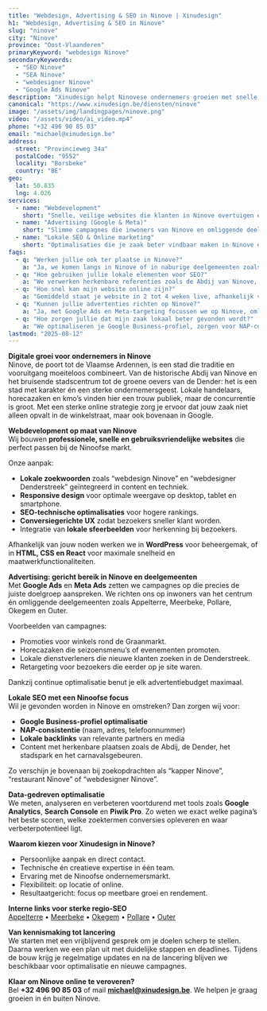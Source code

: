 ```yaml
---
title: "Webdesign, Advertising & SEO in Ninove | Xinudesign"
h1: "Webdesign, Advertising & SEO in Ninove"
slug: "ninove"
city: "Ninove"
province: "Oost-Vlaanderen"
primaryKeyword: "webdesign Ninove"
secondaryKeywords:
  - "SEO Ninove"
  - "SEA Ninove"
  - "webdesigner Ninove"
  - "Google Ads Ninove"
description: "Xinudesign helpt Ninovese ondernemers groeien met snelle websites, doelgerichte advertenties en lokale SEO-strategieën die inspelen op de troeven van de stad."
canonical: "https://www.xinudesign.be/diensten/ninove"
image: "/assets/img/landingpages/ninove.png"
video: "/assets/video/ai_video.mp4"
phone: "+32 496 90 85 03"
email: "michael@xinudesign.be"
address:
  street: "Provincieweg 34a"
  postalCode: "9552"
  locality: "Borsbeke"
  country: "BE"
geo:
  lat: 50.835
  lng: 4.026
services:
  - name: "Webdevelopment"
    short: "Snelle, veilige websites die klanten in Ninove overtuigen en converteren."
  - name: "Advertising (Google & Meta)"
    short: "Slimme campagnes die inwoners van Ninove en omliggende deelgemeenten gericht bereiken."
  - name: "Lokale SEO & Online marketing"
    short: "Optimalisaties die je zaak beter vindbaar maken in Ninove en regio."
faqs:
  - q: "Werken jullie ook ter plaatse in Ninove?"
    a: "Ja, we komen langs in Ninove of in naburige deelgemeenten zoals [Appelterre](/diensten/appelterre), [Meerbeke](/diensten/meerbeke) en [Okegem](/diensten/okegem). Online meetings zijn uiteraard ook mogelijk."
  - q: "Hoe gebruiken jullie lokale elementen voor SEO?"
    a: "We verwerken herkenbare referenties zoals de Abdij van Ninove, de Dender, de Graanmarkt en evenementen zoals de Ninoofse carnavalsstoet in webteksten, meta-data en visuals."
  - q: "Hoe snel kan mijn website online zijn?"
    a: "Gemiddeld staat je website in 2 tot 4 weken live, afhankelijk van de omvang en beschikbare content."
  - q: "Kunnen jullie advertenties richten op Ninove?"
    a: "Ja, met Google Ads en Meta-targeting focussen we op Ninove, omliggende deelgemeenten en de bredere regio Denderstreek."
  - q: "Hoe zorgen jullie dat mijn zaak lokaal beter gevonden wordt?"
    a: "We optimaliseren je Google Business-profiel, zorgen voor NAP-consistentie en bouwen lokale backlinks rond zoekwoorden zoals 'webdesigner Ninove'."
lastmod: "2025-08-12"
---
```


**Digitale groei voor ondernemers in Ninove**  
Ninove, de poort tot de Vlaamse Ardennen, is een stad die traditie en vooruitgang moeiteloos combineert. Van de historische Abdij van Ninove en het bruisende stadscentrum tot de groene oevers van de Dender: het is een stad met karakter én een sterke ondernemersgeest. Lokale handelaars, horecazaken en kmo’s vinden hier een trouw publiek, maar de concurrentie is groot. Met een sterke online strategie zorg je ervoor dat jouw zaak niet alleen opvalt in de winkelstraat, maar ook bovenaan in Google.

**Webdevelopment op maat van Ninove**  
Wij bouwen **professionele, snelle en gebruiksvriendelijke websites** die perfect passen bij de Ninoofse markt.  

Onze aanpak:  
- **Lokale zoekwoorden** zoals “webdesign Ninove” en “webdesigner Denderstreek” geïntegreerd in content en techniek.  
- **Responsive design** voor optimale weergave op desktop, tablet en smartphone.  
- **SEO-technische optimalisaties** voor hogere rankings.  
- **Conversiegerichte UX** zodat bezoekers sneller klant worden.  
- Integratie van **lokale sfeerbeelden** voor herkenning bij bezoekers.  

Afhankelijk van jouw noden werken we in **WordPress** voor beheergemak, of in **HTML, CSS en React** voor maximale snelheid en maatwerkfunctionaliteiten.

**Advertising: gericht bereik in Ninove en deelgemeenten**  
Met **Google Ads** en **Meta Ads** zetten we campagnes op die precies de juiste doelgroep aanspreken. We richten ons op inwoners van het centrum én omliggende deelgemeenten zoals Appelterre, Meerbeke, Pollare, Okegem en Outer.  

Voorbeelden van campagnes:  
- Promoties voor winkels rond de Graanmarkt.  
- Horecazaken die seizoensmenu’s of evenementen promoten.  
- Lokale dienstverleners die nieuwe klanten zoeken in de Denderstreek.  
- Retargeting voor bezoekers die eerder op je site waren.  

Dankzij continue optimalisatie benut je elk advertentiebudget maximaal.

**Lokale SEO met een Ninoofse focus**  
Wil je gevonden worden in Ninove en omstreken? Dan zorgen wij voor:  
- **Google Business-profiel optimalisatie**  
- **NAP-consistentie** (naam, adres, telefoonnummer)  
- **Lokale backlinks** van relevante partners en media  
- Content met herkenbare plaatsen zoals de Abdij, de Dender, het stadspark en het carnavalsgebeuren.  

Zo verschijn je bovenaan bij zoekopdrachten als “kapper Ninove”, “restaurant Ninove” of “webdesigner Ninove”.

**Data-gedreven optimalisatie**  
We meten, analyseren en verbeteren voortdurend met tools zoals **Google Analytics**, **Search Console** en **Piwik Pro**. Zo weten we exact welke pagina’s het beste scoren, welke zoektermen conversies opleveren en waar verbeterpotentieel ligt.

**Waarom kiezen voor Xinudesign in Ninove?**  
- Persoonlijke aanpak en direct contact.  
- Technische én creatieve expertise in één team.  
- Ervaring met de Ninoofse ondernemersmarkt.  
- Flexibiliteit: op locatie of online.  
- Resultaatgericht: focus op meetbare groei en rendement.

**Interne links voor sterke regio-SEO**  
[Appelterre](/diensten/appelterre) • [Meerbeke](/diensten/meerbeke) • [Okegem](/diensten/okegem) • [Pollare](/diensten/pollare) • [Outer](/diensten/outer)

**Van kennismaking tot lancering**  
We starten met een vrijblijvend gesprek om je doelen scherp te stellen. Daarna werken we een plan uit met duidelijke stappen en deadlines. Tijdens de bouw krijg je regelmatige updates en na de lancering blijven we beschikbaar voor optimalisatie en nieuwe campagnes.

**Klaar om Ninove online te veroveren?**  
Bel **+32 496 90 85 03** of mail **[michael@xinudesign.be](mailto:michael@xinudesign.be)**. We helpen je graag groeien in én buiten Ninove.
